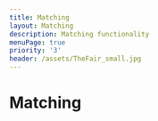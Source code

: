 ```yaml
---
title: Matching
layout: Matching
description: Matching functionality
menuPage: true
priority: '3'
header: /assets/TheFair_small.jpg
---
```

# Matching
